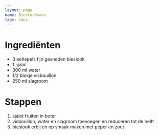 ```yaml
---
layout: page  
name: Bieslooksaus
tags: saus
---
```


# Ingrediënten
- 3 eetlepels fijn gesneden bieslook
- 1 sjalot
- 300 ml water
- 1/2 blokje visbouillon
- 250 ml slagroom

# Stappen
1. sjalot fruiten in boter
2. visbouillon, water en slagroom toevoegen en reduceren tot de helft
3. bieslook erbij en op smaak maken met peper en zout 
